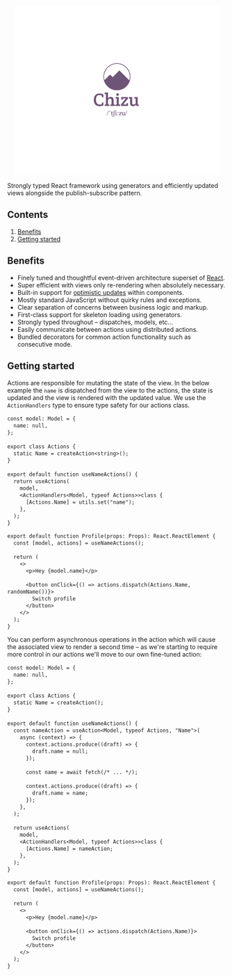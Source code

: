<div align="center">
  <img src="/media/logo.png" width="475" />
</div>

Strongly typed React framework using generators and efficiently updated views alongside the publish-subscribe pattern.

## Contents

1. [Benefits](#benefits)
1. [Getting started](#getting-started)
<!-- 1. [Handling errors](#handling-errors)
1. [Distributed actions](#distributed-actions)
1. [Module dispatch](#module-dispatch)
1. [Associated context](#associated-context) -->

## Benefits

- Finely tuned and thoughtful event-driven architecture superset of [React](https://react.dev/).
- Super efficient with views only re-rendering when absolutely necessary.
- Built-in support for [optimistic updates](https://medium.com/@kyledeguzmanx/what-are-optimistic-updates-483662c3e171) within components.
- Mostly standard JavaScript without quirky rules and exceptions.
- Clear separation of concerns between business logic and markup.
- First-class support for skeleton loading using generators.
- Strongly typed throughout &ndash; dispatches, models, etc&hellip;
- Easily communicate between actions using distributed actions.
- Bundled decorators for common action functionality such as consecutive mode.

## Getting started

Actions are responsible for mutating the state of the view. In the below example the `name` is dispatched from the view to the actions, the state is updated and the view is rendered with the updated value. We use the `ActionHandlers` type to ensure type safety for our actions class.

```tsx
const model: Model = {
  name: null,
};

export class Actions {
  static Name = createAction<string>();
}

export default function useNameActions() {
  return useActions(
    model,
    <ActionHandlers<Model, typeof Actions>>class {
      [Actions.Name] = utils.set("name");
    },
  );
}
```

```tsx
export default function Profile(props: Props): React.ReactElement {
  const [model, actions] = useNameActions();

  return (
    <>
      <p>Hey {model.name}</p>

      <button onClick={() => actions.dispatch(Actions.Name, randomName())}>
        Switch profile
      </button>
    </>
  );
}
```

You can perform asynchronous operations in the action which will cause the associated view to render a second time &ndash; as we're starting to require more control in our actions we&apos;ll move to our own fine-tuned action:

```tsx
const model: Model = {
  name: null,
};

export class Actions {
  static Name = createAction();
}

export default function useNameActions() {
  const nameAction = useAction<Model, typeof Actions, "Name">(
    async (context) => {
      context.actions.produce((draft) => {
        draft.name = null;
      });

      const name = await fetch(/* ... */);

      context.actions.produce((draft) => {
        draft.name = name;
      });
    },
  );

  return useActions(
    model,
    <ActionHandlers<Model, typeof Actions>>class {
      [Actions.Name] = nameAction;
    },
  );
}
```

```tsx
export default function Profile(props: Props): React.ReactElement {
  const [model, actions] = useNameActions();

  return (
    <>
      <p>Hey {model.name}</p>

      <button onClick={() => actions.dispatch(Actions.Name)}>
        Switch profile
      </button>
    </>
  );
}
```

<!-- However in the above example where the name is fetched asynchronously, there is no feedback to the user &ndash; we can improve that significantly by using the `module.actions.annotate` and `module.validate` helpers:

```tsx
export default <Actions<Module>>function Actions(module) {
  return {
    async *[Action.Name]() {
      yield module.actions.produce((draft) => {
        draft.name = module.actions.annotate(null);
      });

      const name = await fetch(/* ... */);
      return module.actions.produce((draft) => {
        draft.name = name;
      });
    },
  };
};
```

```tsx
export default function ProfileView(props: Props): React.ReactElement {
  return (
    <Scope<Module> using={{ module, actions, props }}>
      {(module) => (
        <>
          <p>Hey {module.model.name}</p>

          {module.validate.name.pending() && <p>Switching profiles&hellip;</p>}

          <button
            disabled={module.validate.name.is(State.Op.Update)}
            onClick={() => module.actions.dispatch([Action.Name])}
          >
            Switch profile
          </button>
        </>
      )}
    </Scope>
  );
}
```

## Handling errors

Most errors are likely to occur in the actions because the views should be free of side effects. First and foremost it's recommended that errors be encoded into your corresponding module using a library such as [`neverthrow`[(https://github.com/supermacro/neverthrow)] &ndash; that way you can effectively identify which properties are fallible and render the DOM accordingly:

```tsx
export default <Actions<Module>>function Actions(module) {
  return {
    *[Action.Name]() {
      yield module.actions.produce((draft) => {
        draft.name = null;
      });

      const name = await fetch(/* ... */);

      return module.actions.produce((draft) => {
        draft.name = name ? Result.Just(name) : Result.Nothing();
      });
    },
  };
};
```

However in eventualities where an error has not been caught in an action then the `Lifecycle.Error` is the next best thing &ndash; use it to display a toast message and log it your chosen error log service.

Additionally when rendering an error may be thrown which prevents the DOM from updating as you'd expect &ndash; perhaps a side effect has delivered an unexpected data structure. In those cases again `Lifecycle.Error` is your friend. When such an error is thrown the component boundary will be switched to `Boundary.Error` which you detect using `module.boundary.is(Boundary.Error)` and switch to an alternative markup that _should_ render, within that you could display a button to attempt recovery &ndash; simply call an action again and update the meta to switch the boundary back to `Boundary.Default`:

```tsx
export default <Actions<Module>>function Actions(module) {
  return {
    *[Action.Recover]() {
      yield module.actions.produce((draft) => {
        draft.name = null;
      });

      const name = await fetch(/* ... */);

      return module.actions.produce((draft, meta) => {
        meta.boundary = Boundary.Default;
        draft.name = name;
      });
    },
  };
};
```

If the component again throws an error after attempting recovery, it will simply switch back to the `Boundary.Error` again.

## Distributed actions

Actions can communicate with other mounted actions using the `DistributedActions` approach. You can configure the enum and union type in the root of your application:

```ts
export enum DistributedAction {
  SignedOut = "distributed/signed-out",
}

export type DistributedActions = [DistributedAction.SignedOut];
```

Note that you must prefix the enum name with `distributed` for it to behave as a distributed event, otherwise it'll be considered a module event only. Once you have the distributed actions you simply need to augment the module actions union with the `DistributedActions` and use it as you do other actions:

```ts
export type Actions = DistributedActions | [Action.Task, string]; // etc...
```

## Module dispatch

In the eventuality that you have a component but don't want associated actions, models, etc&hellip; but want to still fire actions either the closest module or a distributed action, you can use the `useScoped` hook:

```ts
const module = useScoped<Module>();

// ...

module.actions.dispatch([Action.Task, "My task that needs to be done."]);
```

Alternatively you can pass the current module as a prop to your components using the `Scoped` helper:

```ts
export type Props = {
  module: Scoped<Module>;
};
```

## Associated context

In many cases you'll still want to retrieve contextual values from within actions &ndash; which you can do by using the `module.actions.context` function:

```tsx
export default <Actions<Module>>function Actions(module) {
  const context = module.actions.context({
    name: NameContext
  });

  return {
    [Action.Name](name) {
      return module.actions.produce((draft) => {
        draft.name = context.name;
      });
    },
  };
};
```

If you need the context values to be reactive and fire the `Lifecycle.Derive` method then simply add it to your `props` definition when you initialise your scoped component:

```tsx
export default function Profile(props: Props): React.ReactElement {
  const name = React.useContext(NameContext);

  return (
    <Scope<Module> using={{ model, actions, props: { ...props, name } }}>
      {(module) => (
        <>
          <p>Hey {module.model.name}</p>

          <button
            onClick={() => module.actions.dispatch([Action.Name, randomName()])}
          >
            Switch profile
          </button>
        </>
      )}
    </Scope>
  );
}
``` -->
